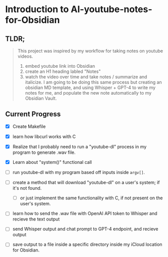 # Introduction to AI-youtube-notes-for-Obsidian

## TLDR;

> This project was inspired by my workflow for taking notes on youtube videos.
>
> 1. embed youtube link into Obsidian
> 2. create an H1 heading labled "Notes"
> 3. watch the video over time and take notes / summarize and italicize.
>    I am going to be doing this same process but creating an obsidian MD template, and using Whisper + GPT-4 to
>    write my notes for me, and populate the new note automatically to my Obsidian Vault.

## Current Progress

- [x] Create Makefile
- [x] learn how libcurl works with C
- [x] Realize that I probably need to run a "youtube-dl" process in my program to generate .wav file.
- [x] Learn about "system()" functional call
- [ ] run youtube-dl with my program based off inputs inside `argv[]`.
- [ ] create a method that will download "youtube-dl" on a user's system; if it's not found.

  - [ ] or just implement the same functionality with C, if not present on the user's system.

- [ ] learn how to send the .wav file with OpenAI API token to Whisper and recieve the text output
- [ ] send Whisper output and chat prompt to GPT-4 endpoint, and recieve output
- [ ] save output to a file inside a specific directory inside my iCloud location for Obsidian.
